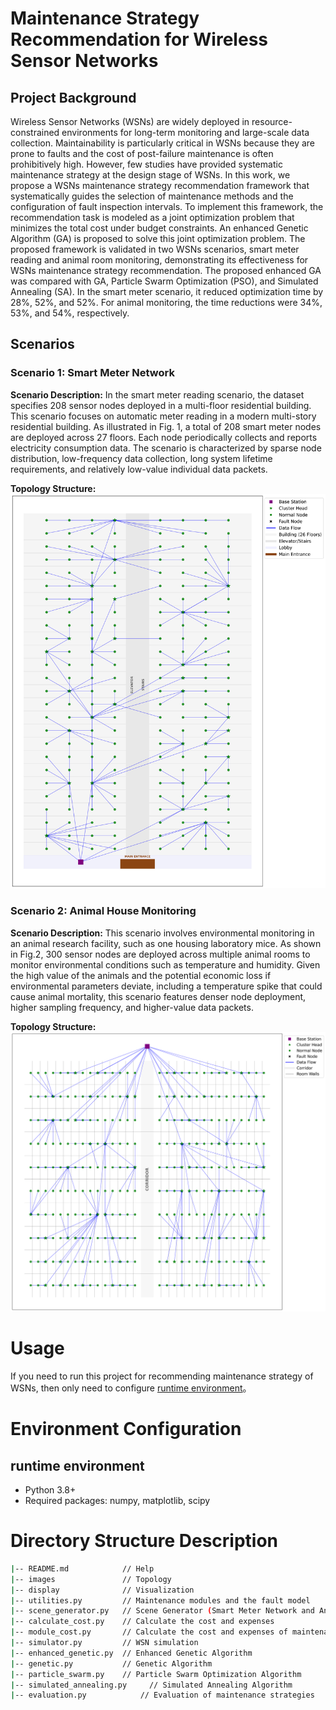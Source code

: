 # Maintenance Strategy Recommendation for Wireless Sensor Networks

## Project Background

Wireless Sensor Networks (WSNs) are widely deployed in resource-constrained environments for long-term monitoring and large-scale data collection.   Maintainability is particularly critical in WSNs because they are prone to faults and the cost of post-failure maintenance is often prohibitively high.  However, few studies have provided systematic maintenance strategy at the design stage of WSNs.  In this work, we propose a WSNs maintenance strategy recommendation framework that systematically guides the selection of maintenance methods and the configuration of fault inspection intervals.  To implement this framework, the recommendation task is modeled as a joint optimization problem that minimizes the total cost under budget constraints.  An enhanced Genetic Algorithm (GA) is proposed to solve this joint optimization problem.  The proposed framework is validated in two WSNs scenarios, smart meter reading and animal room monitoring, demonstrating its effectiveness for WSNs maintenance strategy recommendation.   The proposed enhanced GA was compared with GA, Particle Swarm Optimization (PSO), and Simulated Annealing (SA).  In the smart meter scenario, it reduced optimization time by 28%, 52%, and 52%.  For animal monitoring, the time reductions were 34%, 53%, and 54%, respectively.

## Scenarios

### Scenario 1: Smart Meter Network

**Scenario Description:**
In the smart meter reading scenario, the dataset specifies $208$ sensor nodes deployed in a multi-floor residential building. 
This scenario focuses on automatic meter reading in a modern multi-story residential building. As illustrated in Fig. 1, a total of $208$ smart meter nodes are deployed across $27$ floors. Each node periodically collects and reports electricity consumption data. The scenario is characterized by sparse node distribution, low-frequency data collection, long system lifetime requirements, and relatively low-value individual data packets. 

**Topology Structure:**  
![Smart Meter Topology](./images/smart_meter_topology.png)

### Scenario 2: Animal House Monitoring

**Scenario Description:**
This scenario involves environmental monitoring in an animal research facility, such as one housing laboratory mice. As shown in Fig.2, $300$ sensor nodes are deployed across multiple animal rooms to monitor environmental conditions such as temperature and humidity. Given the high value of the animals and the potential economic loss if environmental parameters deviate, including a temperature spike that could cause animal mortality, this scenario features denser node deployment, higher sampling frequency, and higher-value data packets. 

**Topology Structure:**  
![Animal House Topology](./images/animal_house_topology.png)

# Usage
If you need to run this project for recommending maintenance strategy of WSNs, then only need to configure [runtime environment](#runtime-environment)。


# Environment Configuration
## runtime environment
- Python 3.8+
- Required packages: numpy, matplotlib, scipy

# Directory Structure Description
```sh
|-- README.md            // Help
|-- images               // Topology
|-- display              // Visualization
|-- utilities.py         // Maintenance modules and the fault model 
|-- scene_generator.py   // Scene Generator (Smart Meter Network and Animal House Monitoring)
|-- calculate_cost.py    // Calculate the cost and expenses
|-- module_cost.py       // Calculate the cost and expenses of maintenance module
|-- simulator.py         // WSN simulation
|-- enhanced_genetic.py  // Enhanced Genetic Algorithm
|-- genetic.py           // Genetic Algorithm
|-- particle_swarm.py    // Particle Swarm Optimization Algorithm
|-- simulated_annealing.py     // Simulated Annealing Algorithm
|-- evaluation.py            // Evaluation of maintenance strategies
```




